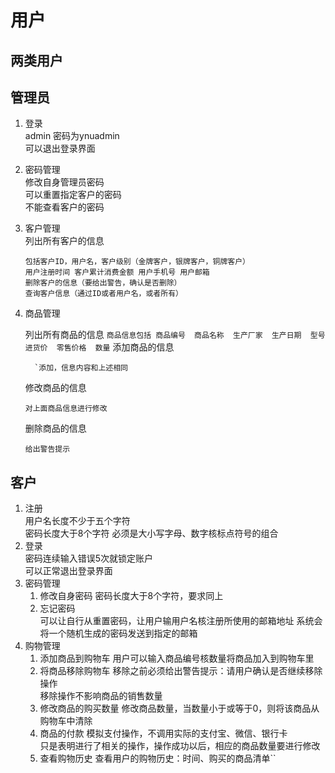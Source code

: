 # 用户

## 两类用户
## 管理员
1. 登录  
admin   密码为ynuadmin  
可以退出登录界面  
2. 密码管理  
修改自身管理员密码  
可以重置指定客户的密码  
不能查看客户的密码  
3. 客户管理  
    列出所有客户的信息  
    ```
   包括客户ID，用户名，客户级别（金牌客户，银牌客户，铜牌客户） 
   用户注册时间 客户累计消费金额 用户手机号 用户邮箱
   删除客户的信息（要给出警告，确认是否删除）  
   查询客户信息（通过ID或者用户名，或者所有）  
    ```

4. 商品管理  

    列出所有商品的信息 
       ```
       商品信息包括 商品编号  商品名称  生产厂家  生产日期  型号  进货价  零售价格  数量
       ```
    添加商品的信息
       
         `添加，信息内容和上述相同

    修改商品的信息
    ```
    对上面商品信息进行修改
    ```
    删除商品的信息
    ```
    给出警告提示
    ```

## 客户

1. 注册  
    用户名长度不少于五个字符   
    密码长度大于8个字符
    必须是大小写字母、数字核标点符号的组合
2. 登录  
    密码连续输入错误5次就锁定账户  
    可以正常退出登录界面  
3. 密码管理
   1. 修改自身密码
        密码长度大于8个字符，要求同上
   2. 忘记密码  
        可以让自行从重置密码，让用户输用户名核注册所使用的邮箱地址
        系统会将一个随机生成的密码发送到指定的邮箱
4. 购物管理
   1. 添加商品到购物车
        用户可以输入商品编号核数量将商品加入到购物车里
   2. 将商品移除购物车
        移除之前必须给出警告提示：请用户确认是否继续移除操作  
        移除操作不影响商品的销售数量  
   3. 修改商品的购买数量
        修改商品数量，当数量小于或等于0，则将该商品从购物车中清除  
   4. 商品的付款
        模拟支付操作，不调用实际的支付宝、微信、银行卡  
        只是表明进行了相关的操作，操作成功以后，相应的商品数量要进行修改
   5. 查看购物历史
        查看用户的购物历史：时间、购买的商品清单``